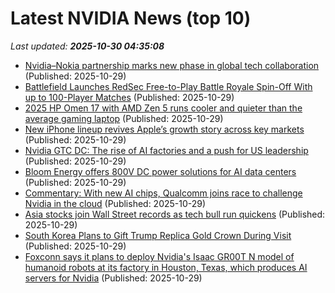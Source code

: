 # Latest NVIDIA News (top 10)
_Last updated: **2025-10-30 04:35:08**_

- [Nvidia–Nokia partnership marks new phase in global tech collaboration](https://m.economictimes.com/markets/stocks/news/nvidianokia-partnership-marks-new-phase-in-global-tech-collaboration/nvidia-buys-2-9-stake-in-nokia-for-1-billion/slideshow/124889180.cms) (Published: 2025-10-29)
- [Battlefield Launches RedSec Free-to-Play Battle Royale Spin-Off With up to 100-Player Matches](https://www.techpowerup.com/342341/battlefield-launches-redsec-free-to-play-battle-royale-spin-off-with-up-to-100-player-matches) (Published: 2025-10-29)
- [2025 HP Omen 17 with AMD Zen 5 runs cooler and quieter than the average gaming laptop](https://www.notebookcheck.net/2025-HP-Omen-17-with-AMD-Zen-5-runs-cooler-and-quieter-than-the-average-gaming-laptop.1148274.0.html) (Published: 2025-10-29)
- [New iPhone lineup revives Apple’s growth story across key markets](https://m.economictimes.com/markets/stocks/news/new-iphone-lineup-revives-apples-growth-story-across-key-markets/apple-hits-4-trillion-milestone/slideshow/124888606.cms) (Published: 2025-10-29)
- [Nvidia GTC DC: The rise of AI factories and a push for US leadership](https://siliconangle.com/2025/10/29/nvidia-gtc-dc-rise-ai-factories-push-us-leadership/) (Published: 2025-10-29)
- [Bloom Energy offers 800V DC power solutions for AI data centers](https://www.digitimes.com/news/a20251028PD211/data-data-center-nvidia-fuel-efficiency.html) (Published: 2025-10-29)
- [Commentary: With new AI chips, Qualcomm joins race to challenge Nvidia in the cloud](https://www.digitimes.com/news/a20251029PD200/qualcomm-chips-accelerator-nvidia-market.html) (Published: 2025-10-29)
- [Asia stocks join Wall Street records as tech bull run quickens](https://www.channelnewsasia.com/asia/asia-stocks-join-wall-street-records-tech-bull-run-quickens-5431736) (Published: 2025-10-29)
- [South Korea Plans to Gift Trump Replica Gold Crown During Visit](https://biztoc.com/x/82edc1efb160b69e) (Published: 2025-10-29)
- [Foxconn says it plans to deploy Nvidia's Isaac GR00T N model of humanoid robots at its factory in Houston, Texas, which produces AI servers for Nvidia](https://biztoc.com/x/1a8460cd2ff03a32) (Published: 2025-10-29)
